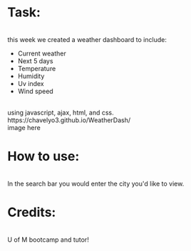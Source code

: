 <h1>Task:</h1><br>
this week we created a weather dashboard to include: 
<ul>
<li>Current weather</li>
<li>Next 5 days</li>
<li>Temperature</li>
<li>Humidity</li>
<li>Uv index</li>
<li>Wind speed</li>
</ul>
<br>using javascript, ajax, html, and css. 
<br>
https://chavelyo3.github.io/WeatherDash/
<br>
image here
<br>
<h1>How to use: </h1><br>
In the search bar you would enter the city you'd like to view. 

<br>
<h1>Credits:</h1> <br>
U of M bootcamp and tutor!